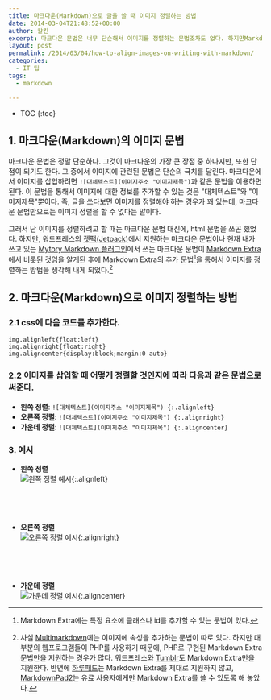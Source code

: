 ```yaml
---
title: 마크다운(Markdown)으로 글을 쓸 때 이미지 정렬하는 방법
date: 2014-03-04T21:48:52+00:00
author: 칼킨
excerpt: 마크다운 문법은 너무 단순해서 이미지를 정렬하는 문법조차도 없다. 하지만Markdown Extra에는 특정 요소에 클래스를 추가할 수 있는 문법이 있어서 css와 함께 사용하면 간단하게 이미지를 정렬할 수 있다. 이 글에서는 그 방법을 설명해 보고자 한다.
layout: post
permalink: /2014/03/04/how-to-align-images-on-writing-with-markdown/
categories:
  - IT 팁
tags:
  - markdown

---
```


* TOC
{:toc}


## 1. 마크다운(Markdown)의 이미지 문법

마크다운 문법은 정말 단순하다. 그것이 마크다운의 가장 큰 장점 중 하나지만, 또한 단점이 되기도 한다. 그 중에서 이미지에 관련된 문법은 단순의 극치를 달린다. 마크다운에서 이미지를 삽입하려면 `![대체텍스트](이미지주소 "이미지제목")`과 같은 문법을 이용하면 된다. 이 문법을 통해서 이미지에 대한 정보를 추가할 수 있는 것은 "대체텍스트"와 "이미지제목"뿐이다. 즉, 글을 쓰다보면 이미지를 정렬해야 하는 경우가 꽤 있는데, 마크다운 문법만으로는 이미지 정렬을 할 수 없다는 말이다.

그래서 난 이미지를 정렬하려고 할 때는 마크다운 문법 대신에, html 문법을 쓰곤 했었다. 하지만, 워드프레스의 [젯팩(Jetpack)](https://wordpress.org/plugins/jetpack/)에서 지원하는 마크다운 문법이나 현재 내가 쓰고 있는 [Mytory Markdown 플러그인](http://wordpress.org/support/plugin/mytory-markdown)에서 쓰는 마크다운 문법이 [Markdown Extra](http://michelf.ca/projects/php-markdown/extra/ "PHP Markdown Extra")에서 비롯된 것임을 알게된 후에 Markdown Extra의 추가 문법[^1]을 통해서 이미지를 정렬하는 방법을 생각해 내게 되었다.[^2]


## 2. 마크다운(Markdown)으로 이미지 정렬하는 방법

### 2.1 css에 다음 코드를 추가한다.
	img.alignleft{float:left}
	img.alignright{float:right}
	img.aligncenter{display:block;margin:0 auto}


### 2.2 이미지를 삽입할 때 어떻게 정렬할 것인지에 따라 다음과 같은 문법으로 써준다.
- **왼쪽 정렬**: `![대체텍스트](이미지주소 "이미지제목") {:.alignleft}`
- **오른쪽 정렬**: `![대체텍스트](이미지주소 "이미지제목") {:.alignright}`
- **가운데 정렬**: `![대체텍스트](이미지주소 "이미지제목") {:.aligncenter}`




### 3. 예시

- **왼쪽 정렬**    
![왼쪽 정렬 예시](http://lh6.googleusercontent.com/-LWf9BMCyZS8/UxXF7xfJ4dI/AAAAAAABj3U/G_RfMpcIi0g/s120/markdown-logo2.png "왼쪽 정렬 예시"){:.alignleft}

<p>&nbsp;<br /></p>
<p>&nbsp;<br /></p>


- **오른쪽 정렬**    
![오른쪽 정렬 예시](http://lh6.googleusercontent.com/-LWf9BMCyZS8/UxXF7xfJ4dI/AAAAAAABj3U/G_RfMpcIi0g/s120/markdown-logo2.png "오른쪽 정렬 예시"){:.alignright}

<p>&nbsp;<br /></p>
<p>&nbsp;<br /></p>


- **가운데 정렬**    
![가운데 정렬 예시](http://lh6.googleusercontent.com/-LWf9BMCyZS8/UxXF7xfJ4dI/AAAAAAABj3U/G_RfMpcIi0g/s120/markdown-logo2.png "가운데 정렬 예시"){:.aligncenter}



[^1]: Markdown Extra에는 특정 요소에 클래스나 id를 추가할 수 있는 문법이 있다.
[^2]: 사실 [Multimarkdown](http://fletcherpenney.net/multimarkdown/)에는 이미지에 속성을 추가하는 문법이 따로 있다. 하지만 대부분의 웹프로그램들이 PHP를 사용하기 때문에, PHP로 구현된 Markdown Extra 문법만을 지원하는 경우가 많다. 워드프레스와 [Tumblr](http://tumblr.com)도 Markdown Extra만을 지원한다. 반면에 [하루패드](http://pad.haroopress.com/user.html)는 Markdown Extra를 제대로 지원하지 않고, [MarkdownPad2](http://markdownpad.com/)는 유료 사용자에게만 Markdown Extra를 쓸 수 있도록 해 놓았다.